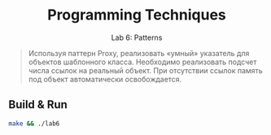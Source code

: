 <p align="center">
  <h1 align="center">Programming Techniques</h1>
  <p align="center">
      Lab 6: Patterns
  </p> 
 </p>

> Используя паттерн Proxy, реализовать «умный» указатель для объектов шаблонного класса.
> Необходимо реализовать подсчет числа ссылок на реальный объект. При отсутствии ссылок
> память под объект автоматически освобождается.

## Build & Run

```bash
make && ./lab6
```
